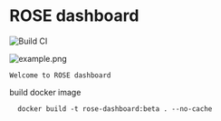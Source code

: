 # ROSE dashboard

![Build CI](https://github.com/netgroup/rose-dashboard/workflows/Build%20CI/badge.svg)

<!--- example of figure
      always put the link to the img source (e.g. gslide):
      https://docs.google.com/presentation/d/1rV0ViQYk9lYUnJH16zvf5qBDUK4yTWAeHoryo6Fe0jo/edit#slide=id.g7f4100c2bd_6_0 
      export the slide as .png, and upload in docs/images with the same name --->
![example.png](<./docs/images/example.png>)

```text
Welcome to ROSE dashboard
```


build docker image

      docker build -t rose-dashboard:beta . --no-cache